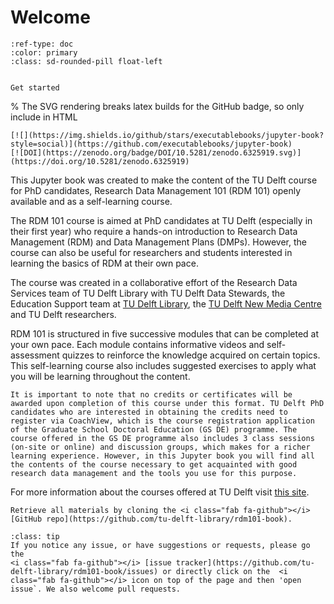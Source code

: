 # Welcome

```{button-ref} modules/module0
:ref-type: doc
:color: primary
:class: sd-rounded-pill float-left


Get started
```

% The SVG rendering breaks latex builds for the GitHub badge, so only include in HTML
```{only} html
[![](https://img.shields.io/github/stars/executablebooks/jupyter-book?style=social)](https://github.com/executablebooks/jupyter-book)
[![DOI](https://zenodo.org/badge/DOI/10.5281/zenodo.6325919.svg)](https://doi.org/10.5281/zenodo.6325919)
```


This Jupyter book was created to make the content of the TU Delft course for PhD candidates, Research Data Management 101 (RDM 101) openly available and as a self-learning course.

The RDM 101 course is aimed at PhD candidates at TU Delft (especially in their first year) who require a hands-on introduction to Research Data Management (RDM) and Data Management Plans (DMPs). However, the course can also be useful for researchers and students interested in learning the basics of RDM at their own pace.

The course was created in a collaborative effort of the Research Data Services team of TU Delft Library with TU Delft Data Stewards, the Education Support team at [TU Delft Library](https://www.tudelft.nl/library), the [TU Delft New Media Centre](https://newmediacentre.tudelft.nl/) and TU Delft researchers.

RDM 101 is structured in five successive modules that can be completed at your own pace. Each module contains informative videos and self-assessment quizzes to reinforce the knowledge acquired on certain topics. This self-learning course also includes suggested exercises to apply what you will be learning throughout the content.

`````{admonition} Important note for PhD candidates at TU Delft
It is important to note that no credits or certificates will be awarded upon completion of this course under this format. TU Delft PhD candidates who are interested in obtaining the credits need to register via CoachView, which is the course registration application of the Graduate School Doctoral Education (GS DE) programme. The course offered in the GS DE programme also includes 3 class sessions (on-site or online) and discussion groups, which makes for a richer learning experience. However, in this Jupyter book you will find all the contents of the course necessary to get acquainted with good research data management and the tools you use for this purpose.
`````




For more information about the courses offered at TU Delft visit [this site](https://www.tudelft.nl/library/research-data-management/r/training-evenementen/training-voor-onderzoekers). 


<!-- |   | Modules          |     Slides     |    Video   |
|:--|:-------------------|----------------|------------|
| 1 | [The importance of RDM](https://tu-delft-library.github.io/rdm101-book/modules/module1.html)         | [HTML]() - [PDF](https:.pdf)         | [Youtube](https://www.youtube.com/watch?-) |
| 2 | [The Essentials for Research Data](https://tu-delft-library.github.io/rdm101-book/modules/module2.html)           | [HTML](s.slides.html)      - [PPTX](https://tu-delft-library.github.io/rdm101-book/dataflowmap_template_week1.pptx)      | [Youtube](https://www.youtube.com/-) |
| 3 | [FAIR principles and their main elements](https://tu-delft-library.github.io/rdm101-book/modules/module3.html)             | [HTML](https:/slides.html)        - [PDF](https://m.pdf)<sup>2</sup>        | [Youtube](https://www.youtube.c335-) |
| 4 | [Realizing FAIR data](https://tu-delft-library.github.io/rdm101-book/modules/module4.html)       | [HTML](.html)    - [PDF](.pdf)    | [Youtube](https://www.youtube.coxDnjB4NM335-)<sup>1</sup> |
| 5 | [How to plan for RDM](https:/earning.html)   | [HTML](https:es.html)  - [PDF](https:g.pdf)  | [Youtube](https://www.youtube.comjB4NM335-) |
| 6 | [How to plan for RDM](https://tu-delft-library.github.io/rdm101-book/modules/module5.html) | [HTML]() - [PDF](https:/06%20-%20Data%20Preprocessing.pdf) | [Youtube](https://www.youtubenjB4NM335-) |

<sup>1</sup> The order of the slides in the video is slightly different.  
<sup>2</sup> This lecture will be significantly updated. Stay tuned.   -->

```{admonition} Get your hands dirty
Retrieve all materials by cloning the <i class="fab fa-github"></i> [GitHub repo](https://github.com/tu-delft-library/rdm101-book).
```

```{admonition} Have some feedback?
:class: tip
If you notice any issue, or have suggestions or requests, please go the
<i class="fab fa-github"></i> [issue tracker](https://github.com/tu-delft-library/rdm101-book/issues) or directly click on the  <i class="fab fa-github"></i> icon on top of the page and then 'open issue`. We also welcome pull requests.
```

